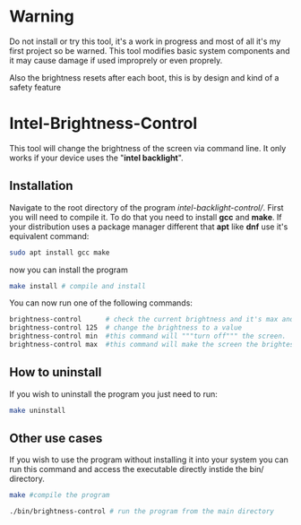 # Warning
Do not install or try this tool, it's a work in progress and most of all it's my first project so be warned.
This tool modifies basic system components and it may cause damage if used improprely or even proprely.

Also the brightness resets after each boot, this is by design and kind of a safety feature

# Intel-Brightness-Control
This tool will change the brightness of the screen via command line.
It only works if your device uses the "**intel backlight**".

## Installation

Navigate to the root directory of the program *intel-backlight-control/*.
First you will need to compile it. To do that you need to install **gcc** and **make**.
If your distribution uses a package manager different that **apt** like **dnf** use it's equivalent command:

```bash
sudo apt install gcc make 
```

now you can install the program

```bash
make install # compile and install
```

You can now run one of the following commands:
```bash
brightness-control      # check the current brightness and it's max and min setting 
brightness-control 125  # change the brightness to a value
brightness-control min  #this command will """turn off""" the screen.
brightness-control max  #this command will make the screen the brightest it can go
```

## How to uninstall

If you wish to uninstall the program you just need to run:

```bash
make uninstall
```

## Other use cases

If you wish to use the program without installing it into your system you can run this command and access the executable directly instide the bin/ directory.

```bash
make #compile the program
```
```bash
./bin/brightness-control # run the program from the main directory
